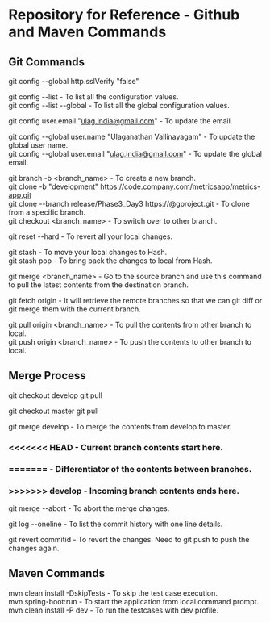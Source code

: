 # Repository for Reference - Github and Maven Commands

## Git Commands

git config --global http.sslVerify "false"

git config --list - To list all the configuration values.  
git config --list --global - To list all the global configuration values.  

git config user.email "ulag.india@gmail.com" - To update the email.  

git config --global user.name "Ulaganathan Vallinayagam" - To update the global user name.  
git config --global user.email "ulag.india@gmail.com" - To update the global email. 

git branch -b <branch_name> - To create a new branch.  
git clone -b "development" https://code.company.com/metricsapp/metrics-app.git  
git clone --branch release/Phase3_Day3 https://<username>@g<location>project.git - To clone from a specific branch.  
git checkout <branch_name> - To switch over to other branch.  

git reset --hard - To revert all your local changes.

git stash - To move your local changes to Hash.  
git stash pop - To bring back the changes to local from Hash.  

git merge <branch_name> - Go to the source branch and use this command to pull the latest contents from the destination branch.

git fetch origin - It will retrieve the remote branches so that we can git diff or git merge them with the current branch.

git pull origin <branch_name> - To pull the contents from other branch to local.  
git push origin <branch_name> - To push the contents to other branch to local.  

## Merge Process
git checkout develop
git pull

git checkout master
git pull

git merge develop - To merge the contents from develop to master. 

### <<<<<<< HEAD - Current branch contents start here.
### ======= - Differentiator of the contents between branches.
### >>>>>>> develop - Incoming branch contents ends here. 

git merge --abort - To abort the merge changes.

git log --oneline - To list the commit history with one line details. 

git revert commitid - To revert the changes. Need to git push to push the changes again. 

## Maven Commands

mvn clean install -DskipTests - To skip the test case execution.  
mvn spring-boot:run - To start the application from local command prompt.  
mvn clean install -P dev - To run the testcases with dev profile.  

